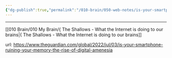 ```yaml
---
{"dg-publish":true,"permalink":"/010-brain/050-web-notes/is-your-smartphone-ruining-your-memory-a-special-report-on-the-rise-of-digital-amnesia-202207160024/","created":"2022-07-16T00:23:56.000-04:00","updated":"2025-03-21T17:33:49.225-04:00"}
---
```


---

[[010 Brain/010 My Brain/{ The Shallows - What the Internet is doing to our brains\|{ The Shallows - What the Internet is doing to our brains]]

url: https://www.theguardian.com/global/2022/jul/03/is-your-smartphone-ruining-your-memory-the-rise-of-digital-amenesia
